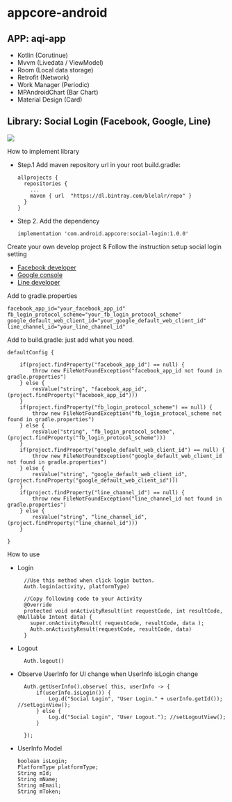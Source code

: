 # appcore-android

## APP: aqi-app

- Kotlin (Corutinue)
- Mvvm (Livedata / ViewModel)
- Room (Local data storage)
- Retrofit (Network)
- Work Manager (Periodic)
- MPAndroidChart (Bar Chart)
- Material Design (Card)

## Library: Social Login (Facebook, Google, Line)
![](https://media.giphy.com/media/IZKCWonSzrHnrmaGuC/giphy.gif)

How to implement library
- Step.1 Add maven repository url in your root build.gradle:
    	
      allprojects {
        repositories {
          ...
          maven { url  "https://dl.bintray.com/blelalr/repo" }
        }
      }

- Step 2. Add the dependency
    
      implementation 'com.android.appcore:social-login:1.0.0'

Create your own develop project & Follow the instruction setup social login setting
- [Facebook developer](https://developers.facebook.com/)
- [Google console](https://console.cloud.google.com/)
- [Line developer](https://developers.line.biz/)

Add to gradle.properties 

    facebook_app_id="your_facebook_app_id"
    fb_login_protocol_scheme="your_fb_login_protocol_scheme"
    google_default_web_client_id="your_google_default_web_client_id"
    line_channel_id="your_line_channel_id"

Add to build.gradle: just add what you need.
     
    defaultConfig {
        
        if(project.findProperty("facebook_app_id") == null) {
            throw new FileNotFoundException("facebook_app_id not found in gradle.properties")
        } else {
            resValue("string", "facebook_app_id", (project.findProperty("facebook_app_id")))
        }
        if(project.findProperty("fb_login_protocol_scheme") == null) {
            throw new FileNotFoundException("fb_login_protocol_scheme not found in gradle.properties")
        } else {
            resValue("string", "fb_login_protocol_scheme", (project.findProperty("fb_login_protocol_scheme")))
        }
        if(project.findProperty("google_default_web_client_id") == null) {
            throw new FileNotFoundException("google_default_web_client_id not found in gradle.properties")
        } else {
            resValue("string", "google_default_web_client_id", (project.findProperty("google_default_web_client_id")))
        }
        if(project.findProperty("line_channel_id") == null) {
            throw new FileNotFoundException("line_channel_id not found in gradle.properties")
        } else {
            resValue("string", "line_channel_id", (project.findProperty("line_channel_id")))
        }
        
    }
      
    
How to use
- Login 
      
        //Use this method when click login button.
        Auth.login(activity, platformType)
        
        //Copy following code to your Activity
        @Override
        protected void onActivityResult(int requestCode, int resultCode, @Nullable Intent data) {
          super.onActivityResult( requestCode, resultCode, data );
          Auth.onActivityResult(requestCode, resultCode, data)
        }
        
- Logout
    
        Auth.logout()
        
- Observe UserInfo for UI change when UserInfo isLogin change

        Auth.getUserInfo().observe( this, userInfo -> {
            if(userInfo.isLogin()) {
                Log.d("Social Login", "User Login." + userInfo.getId()); //setLoginView();
            } else {
                Log.d("Social Login", "User Logout."); //setLogoutView();
            }
         
        });

- UserInfo Model
        
      boolean isLogin;
      PlatformType platformType;
      String mId;
      String mName;
      String mEmail;
      String mToken;
